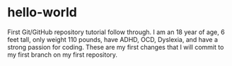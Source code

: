 # hello-world
First Git/GitHub repository tutorial follow through.
I am an 18 year of age, 6 feet tall, only weight 110 pounds, have ADHD, OCD, Dyslexia, and have a strong passion for coding.
These are my first changes that I will commit to my first branch on my first repository.
